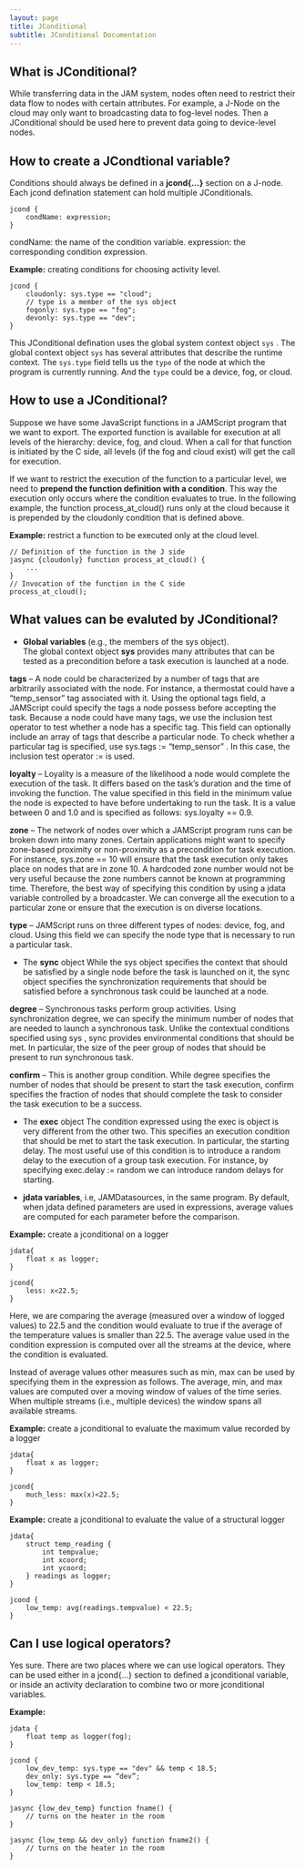 ```yaml
---
layout: page
title: JConditional
subtitle: JConditional Documentation
---
```


## What is JConditional?

While transferring data in the JAM system, nodes often need to restrict their data flow to nodes with certain attributes. For example, a J-Node on the cloud may only want to broadcasting data to fog-level nodes. Then a JConditional should be used here to prevent data going to device-level nodes.

## How to create a JCondtional variable?
Conditions should always be defined in a **jcond{...}** section on a J-node. Each jcond defination statement can hold multiple JConditionals.
```shell
jcond {
    condName: expression;
}
```
condName: the name of the condition variable.
expression: the corresponding condition expression.

**Example:** creating conditions for choosing activity level.
```shell
jcond {
    cloudonly: sys.type == "cloud";
    // type is a member of the sys object
    fogonly: sys.type == "fog";
    devonly: sys.type == "dev";
}
```
This JConditional defination uses the global system context object `sys` . The global context object `sys` has several attributes that describe the runtime context. The `sys.type` field tells us the `type` of the node at which the program is currently running. And the `type` could be a device, fog, or cloud.

## How to use a JConditional?

Suppose we have some JavaScript functions in a JAMScript program that we want to export. The exported function is available for execution at all levels of the hierarchy: device, fog, and cloud. When a call for that function is initiated by the C side, all levels (if the fog and cloud exist) will get the call for execution.

If we want to restrict the execution of the function to a particular level, we need to **prepend the function definition with a condition**. This way the execution only occurs where the condition evaluates to true. In the following example, the function process_at_cloud() runs only at the cloud because it is prepended by the cloudonly condition that is defined above.

**Example:** restrict a function to be executed only at the cloud level.
```shell
// Definition of the function in the J side
jasync {cloudonly} function process_at_cloud() {
    ...
}
// Invocation of the function in the C side
process_at_cloud();
```

## What values can be evaluted by JConditional?  
* **Global variables** (e.g., the members of the sys object).  
The global context object **sys** provides many attributes that can be tested as a precondition before a task execution is launched at a node.

**tags** – A node could be characterized by a number of tags that are arbitrarily associated with the node. For instance, a thermostat could have a “temp_sensor” tag associated with it. Using the optional tags field, a JAMScript could specify the tags a node possess before accepting the task. Because a node could have many tags, we use the inclusion test operator to test whether a node has a specific tag. This field can optionally include an array of tags that describe a particular node. To check whether a particular tag is specified, use sys.tags := “temp_sensor” . In this case, the inclusion test operator := is used.

**loyalty** – Loyality is a measure of the likelihood a node would complete the execution of the task. It differs based on the task’s duration and the time of invoking the function. The value specified in this field in the minimum value the node is expected to have before undertaking to run the task. It is a value between 0 and 1.0 and is specified as follows: sys.loyalty == 0.9.

**zone** – The network of nodes over which a JAMScript program runs can be broken down into many zones. Certain applications might want to specify zone-based proximity or non-proximity as a precondition for task execution. For instance, sys.zone == 10 will ensure that the task execution only takes place on nodes that are in zone 10. A hardcoded zone number would not be very useful because the zone numbers cannot be known at programming time. Therefore, the best way of specifying this condition by using a jdata variable controlled by a broadcaster. We can converge all the execution to a particular zone or ensure that the execution is on diverse locations.

**type** – JAMScript runs on three different types of nodes: device, fog, and cloud. Using this field we can specify the node type that is necessary to run a particular task.

* The **sync** object
While the sys object specifies the context that should be satisfied by a single node before the task is launched on it, the sync object specifies the synchronization requirements that should be satisfied before a synchronous task could be launched at a node.

**degree** – Synchronous tasks perform group activities. Using synchronization degree, we can specify the minimum number of nodes that are needed to launch a synchronous task. Unlike the contextual conditions specified using sys , sync provides environmental conditions that should be met. In particular, the size of the peer group of nodes that should be present to run synchronous task.

**confirm** – This is another group condition. While degree specifies the number of nodes that should be present to start the task execution, confirm specifies the fraction of nodes that should complete the task to consider the task execution to be a success.

* The **exec** object
The condition expressed using the exec is object is very different from the other two. This specifies an execution condition that should be met to start the task execution. In particular, the starting delay. The most useful use of this condition is to introduce a random delay to the execution of a group task execution. For instance, by specifying exec.delay := random we can introduce random delays for starting.

* **jdata variables**, i.e, JAMDatasources, in the same program.
By default, when jdata defined parameters are used in expressions, average values are computed for each parameter before the comparison.

**Example:** create a jconditional on a logger
```shell
jdata{
    float x as logger;
}

jcond{
    less: x<22.5; 
}
```
Here, we are comparing the average (measured over a window of logged values) to 22.5 and the condition would evaluate to true if the average of the temperature values is smaller than 22.5. The average value used in the condition expression is computed over all the streams at the device, where the condition is evaluated.

Instead of average values other measures such as min, max can be used by specifying them in the expression as follows. The average, min, and max values are computed over a moving window of values of the time series. When multiple streams (i.e., multiple devices) the window spans all available streams.

**Example:** create a jconditional to evaluate the maximum value recorded by a logger
```shell
jdata{
    float x as logger;
}

jcond{
    much_less: max(x)<22.5;
}
```

**Example:** create a jconditional to evaluate the value of a structural logger
```shell
jdata{
    struct temp_reading {
        int tempvalue;
        int xcoord;
        int ycoord;
    } readings as logger;
}

jcond {
    low_temp: avg(readings.tempvalue) < 22.5;
}
```

## Can I use logical operators?

Yes sure. There are two places where we can use logical operators. They can be used either in a jcond{...} section to defined a jconditional variable, or inside an activity declaration to combine two or more jconditional variables.

**Example:** 
```shell
jdata {
    float temp as logger(fog);
}

jcond {
    low_dev_temp: sys.type == "dev" && temp < 18.5;
    dev_only: sys.type == “dev”;
    low_temp: temp < 18.5;
}

jasync {low_dev_temp} function fname() {
    // turns on the heater in the room
}

jasync {low_temp && dev_only} function fname2() {
    // turns on the heater in the room
}
```

